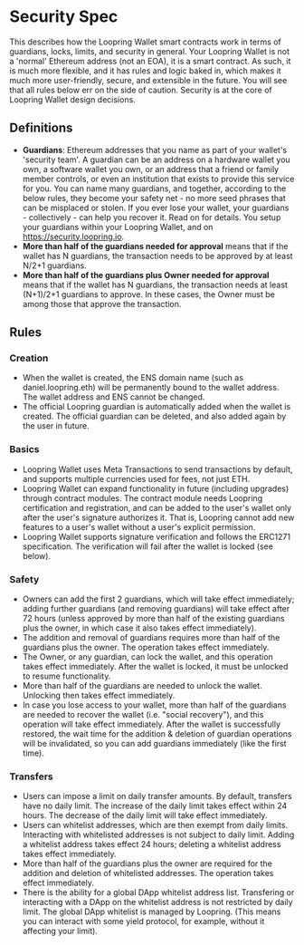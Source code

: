 # Security Spec

This describes how the Loopring Wallet smart contracts work in terms of guardians, locks, limits, and security in general. Your Loopring Wallet is not a 'normal' Ethereum address (not an EOA), it is a smart contract. As such, it is much more flexible, and it has rules and logic baked in, which makes it much more user-friendly, secure, and extensible in the future. You will see that all rules below err on the side of caution. Security is at the core of Loopring Wallet design decisions.

## Definitions

- **Guardians**: Ethereum addresses that you name as part of your wallet's 'security team'. A guardian can be an address on a hardware wallet you own, a software wallet you own, or an address that a friend or family member controls, or even an institution that exists to provide this service for you. You can name many guardians, and together, according to the below rules, they become your safety net - no more seed phrases that can be misplaced or stolen. If you ever lose your wallet, your guardians - collectively - can help you recover it. Read on for details. You setup your guardians within your Loopring Wallet, and on https://security.loopring.io.
- **More than half of the guardians needed for approval** means that if the wallet has N guardians, the transaction needs to be approved by at least N/2+1 guardians.
- **More than half of the guardians plus Owner needed for approval** means that if the wallet has N guardians, the transaction needs at least (N+1)/2+1 guardians to approve. In these cases, the Owner must be among those that approve the transaction.

## Rules

### Creation
- When the wallet is created, the ENS domain name (such as daniel.loopring.eth) will be permanently bound to the wallet address. The wallet address and ENS cannot be changed.
- The official Loopring guardian is automatically added when the wallet is created. The official guardian can be deleted, and also added again by the user in future.

### Basics
- Loopring Wallet uses Meta Transactions to send transactions by default, and supports multiple currencies used for fees, not just ETH.
- Loopring Wallet can expand functionality in future (including upgrades) through contract modules. The contract module needs Loopring certification and registration, and can be added to the user's wallet only after the user's signature authorizes it. That is, Loopring cannot add new features to a user's wallet without a user's explicit permission.
- Loopring Wallet supports signature verification and follows the ERC1271 specification. The verification will fail after the wallet is locked (see below).

### Safety
- Owners can add the first 2 guardians, which will take effect immediately; adding further guardians (and removing guardians) will take effect after 72 hours (unless approved by more than half of the existing guardians plus the owner, in which case it also takes effect immediately).
- The addition and removal of guardians requires more than half of the guardians plus the owner. The operation takes effect immediately.
- The Owner, or any guardian, can lock the wallet, and this operation takes effect immediately. After the wallet is locked, it must be unlocked to resume functionality.
- More than half of the guardians are needed to unlock the wallet. Unlocking then takes effect immediately.
- In case you lose access to your wallet, more than half of the guardians are needed to recover the wallet (i.e. "social recovery"), and this operation will take effect immediately. After the wallet is successfully restored, the wait time for the addition & deletion of guardian operations will be invalidated, so you can add guardians immediately (like the first time).

### Transfers
- Users can impose a limit on daily transfer amounts. By default, transfers have no daily limit. The increase of the daily limit takes effect within 24 hours. The decrease of the daily limit will take effect immediately.
- Users can whitelist addresses, which are then exempt from daily limits. Interacting with whitelisted addresses is not subject to daily limit. Adding a whitelist address takes effect 24 hours; deleting a whitelist address takes effect immediately.
- More than half of the guardians plus the owner are required for the addition and deletion of whitelisted addresses. The operation takes effect immediately.
- There is the ability for a global DApp whitelist address list. Transfering or interacting with a DApp on the whitelist address is not restricted by daily limit. The global DApp whitelist is managed by Loopring. (This means you can interact with some yield protocol, for example, without it affecting your limit).
